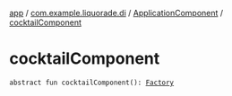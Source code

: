 [app](../../index.md) / [com.example.liquorade.di](../index.md) / [ApplicationComponent](index.md) / [cocktailComponent](./cocktail-component.md)

# cocktailComponent

`abstract fun cocktailComponent(): `[`Factory`](../../com.example.liquorade.cocktail.di/-cocktail-component/-factory/index.md)